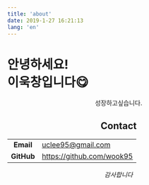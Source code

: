 ```yaml
---
title: 'about'
date: 2019-1-27 16:21:13
lang: 'en'
---
```


<!-- <div class="myName">
    <strong style="font-size:30px;">이욱창</strong>
    <p style="font-size:14px; color:#999">프론트엔드 개발자 지망생</p>
</div> 
<hr></hr>-->

# 안녕하세요! <br> 이욱창입니다😋

<div align="center">

성장하고싶습니다.

## Contact

|            |                             |
| :--------: | --------------------------- |
| **Email**  | <uclee95@gmail.com>         |
| **GitHub** | <https://github.com/wook95> |

_감사합니다_

</div>
